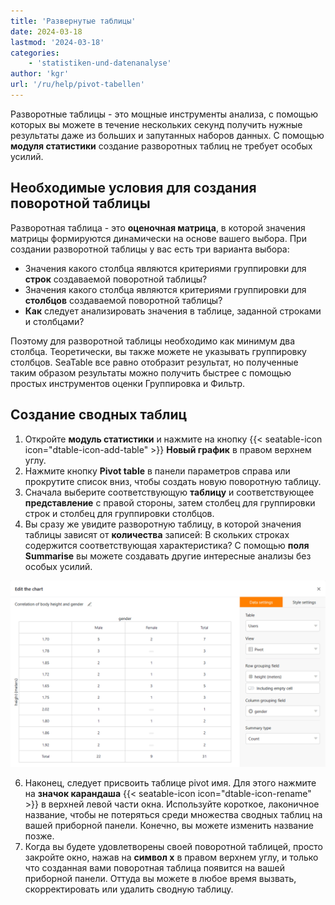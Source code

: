```yaml
---
title: 'Развернутые таблицы'
date: 2024-03-18
lastmod: '2024-03-18'
categories:
    - 'statistiken-und-datenanalyse'
author: 'kgr'
url: '/ru/help/pivot-tabellen'
---
```


Разворотные таблицы - это мощные инструменты анализа, с помощью которых вы можете в течение нескольких секунд получить нужные результаты даже из больших и запутанных наборов данных. С помощью **модуля статистики** создание разворотных таблиц не требует особых усилий.

## Необходимые условия для создания поворотной таблицы

Разворотная таблица - это **оценочная матрица**, в которой значения матрицы формируются динамически на основе вашего выбора. При создании разворотной таблицы у вас есть три варианта выбора:

- Значения какого столбца являются критериями группировки для **строк** создаваемой поворотной таблицы?
- Значения какого столбца являются критериями группировки для **столбцов** создаваемой поворотной таблицы?
- **Как** следует анализировать значения в таблице, заданной строками и столбцами?

Поэтому для разворотной таблицы необходимо как минимум два столбца. Теоретически, вы также можете не указывать группировку столбцов. SeaTable все равно отобразит результат, но полученные таким образом результаты можно получить быстрее с помощью простых инструментов оценки Группировка и Фильтр.

## Создание сводных таблиц

1. Откройте **модуль статистики** и нажмите на кнопку {{< seatable-icon icon="dtable-icon-add-table" >}} **Новый график** в правом верхнем углу.
2. Нажмите кнопку **Pivot table** в панели параметров справа или прокрутите список вниз, чтобы создать новую поворотную таблицу.
3. Сначала выберите соответствующую **таблицу** и соответствующее **представление** с правой стороны, затем столбец для группировки строк и столбец для группировки столбцов.
4. Вы сразу же увидите разворотную таблицу, в которой значения таблицы зависят от **количества** записей: В скольких строках содержится соответствующая характеристика? С помощью **поля Summarise** вы можете создавать другие интересные анализы без особых усилий.

![Поворотная таблица](images/Pivot-Tabelle.png)

6. Наконец, следует присвоить таблице pivot имя. Для этого нажмите на **значок карандаша** {{< seatable-icon icon="dtable-icon-rename" >}} в верхней левой части окна. Используйте короткое, лаконичное название, чтобы не потеряться среди множества сводных таблиц на вашей приборной панели. Конечно, вы можете изменить название позже.
7. Когда вы будете удовлетворены своей поворотной таблицей, просто закройте окно, нажав на **символ x** в правом верхнем углу, и только что созданная вами поворотная таблица появится на вашей приборной панели. Оттуда вы можете в любое время вызвать, скорректировать или удалить сводную таблицу.
